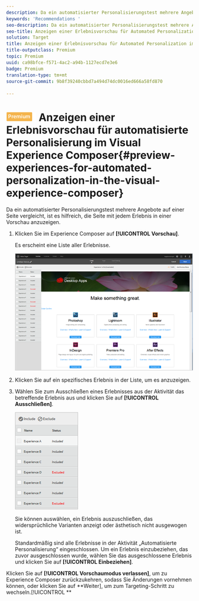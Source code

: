 ```yaml
---
description: Da ein automatisierter Personalisierungstest mehrere Angebote auf einer Seite vergleicht, ist es hilfreich, die Seite mit jedem Erlebnis in einer Vorschau anzuzeigen.
keywords: 'Recommendations '
seo-description: Da ein automatisierter Personalisierungstest mehrere Angebote auf einer Seite vergleicht, ist es hilfreich, die Seite mit jedem Erlebnis in einer Vorschau anzuzeigen.
seo-title: Anzeigen einer Erlebnisvorschau für Automated Personalization im Visual Experience Composer
solution: Target
title: Anzeigen einer Erlebnisvorschau für Automated Personalization im Visual Experience Composer
title-outputclass: Premium
topic: Premium
uuid: ca98bfce-f571-4ac2-a94b-1127ecd7e3e6
badge: Premium
translation-type: tm+mt
source-git-commit: 9b8f39240cbbd7a494d74dc0016ed666a58fd870

---
```



# ![PREMIUM](/help/assets/premium.png) Anzeigen einer Erlebnisvorschau für automatisierte Personalisierung im Visual Experience Composer{#preview-experiences-for-automated-personalization-in-the-visual-experience-composer}

Da ein automatisierter Personalisierungstest mehrere Angebote auf einer Seite vergleicht, ist es hilfreich, die Seite mit jedem Erlebnis in einer Vorschau anzuzeigen.

1. Klicken Sie im Experience Composer auf **[!UICONTROL Vorschau]**.

   Es erscheint eine Liste aller Erlebnisse.

   ![](assets/ap_preview.png)

1. Klicken Sie auf ein spezifisches Erlebnis in der Liste, um es anzuzeigen.

1. Wählen Sie zum Ausschließen eines Erlebnisses aus der Aktivität das betreffende Erlebnis aus und klicken Sie auf **[!UICONTROL Ausschließen]**.

   ![](assets/ap_exclude.png)

   Sie können auswählen, ein Erlebnis auszuschließen, das widersprüchliche Varianten anzeigt oder ästhetisch nicht ausgewogen ist.

   Standardmäßig sind alle Erlebnisse in der Aktivität „Automatisierte Personalisierung“ eingeschlossen. Um ein Erlebnis einzubeziehen, das zuvor ausgeschlossen wurde, wählen Sie das ausgeschlossene Erlebnis und klicken Sie auf **[!UICONTROL Einbeziehen]**.

Klicken Sie auf **[!UICONTROL Vorschaumodus verlassen]**, um zu Experience Composer zurückzukehren, sodass Sie Änderungen vornehmen können, oder klicken Sie auf **Weiter], um zum Targeting-Schritt zu wechseln.[!UICONTROL **
